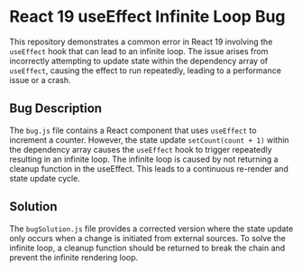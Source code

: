 # React 19 useEffect Infinite Loop Bug

This repository demonstrates a common error in React 19 involving the `useEffect` hook that can lead to an infinite loop.  The issue arises from incorrectly attempting to update state within the dependency array of `useEffect`, causing the effect to run repeatedly, leading to a performance issue or a crash.

## Bug Description

The `bug.js` file contains a React component that uses `useEffect` to increment a counter. However, the state update `setCount(count + 1)` within the dependency array causes the `useEffect` hook to trigger repeatedly resulting in an infinite loop. The infinite loop is caused by not returning a cleanup function in the useEffect.  This leads to a continuous re-render and state update cycle.

## Solution

The `bugSolution.js` file provides a corrected version where the state update only occurs when a change is initiated from external sources. To solve the infinite loop, a cleanup function should be returned to break the chain and prevent the infinite rendering loop.